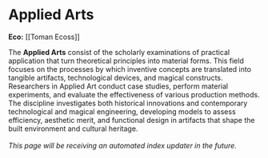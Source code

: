 # Applied Arts

**Eco:** [[Toman Ecoss]]

The **Applied Arts** consist of the scholarly examinations of practical application that turn theoretical principles into material forms. This field focuses on the processes by which inventive concepts are translated into tangible artifacts, technological devices, and magical constructs. Researchers in Applied Art conduct case studies, perform material experiments, and evaluate the effectiveness of various production methods. The discipline investigates both historical innovations and contemporary technological and magical engineering, developing models to assess efficiency, aesthetic merit, and functional design in artifacts that shape the built environment and cultural heritage.
<br>
<br>
*This page will be receiving an automated index updater in the future.*